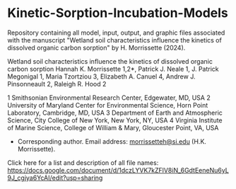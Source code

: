 # Kinetic-Sorption-Incubation-Models
Repository containing all model, input, output, and graphic files associated with the manuscript "Wetland soil characteristics influence the kinetics of dissolved organic carbon sorption" by H. Morrissette (2024).

Wetland soil characteristics influence the kinetics of dissolved organic carbon sorption
Hannah K. Morrissette 1,2*, Patrick J. Neale 1, J. Patrick Megonigal 1, Maria Tzortziou 3, Elizabeth A. Canuel 4, Andrew J. Pinsonneault 2, Raleigh R. Hood 2

1 Smithsonian Environmental Research Center, Edgewater, MD, USA 
2 University of Maryland Center for Environmental Science, Horn Point Laboratory, Cambridge, MD, USA
3 Department of Earth and Atmospheric Science, City College of New York, New York, NY, USA 
4 Virginia Institute of Marine Science, College of William & Mary, Gloucester Point, VA, USA 
* Corresponding author. Email address: morrissetteh@si.edu (H.K. Morrissette).

Click here for a list and description of all file names: https://docs.google.com/document/d/1dczLYVK7kZFlV8iN_6GdtEeneNu6yL9J_cgjya6YcAI/edit?usp=sharing 
